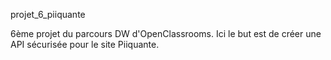 projet_6_piiquante

6ème projet du parcours DW d'OpenClassrooms. 
Ici le but est de créer une API sécurisée pour le site Piiquante.